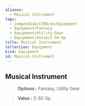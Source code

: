 ```yaml
---
aliases:
  - Musical Instrument
tags:
  - Compendium/CSRD/en/Equipment
  - Equipment/Fantasy
  - Equipment/Utility-Gear
  - Equipment/Value/2-50-Gp
title: Musical Instrument
collection: Equipment
kind: Equipment
id: Musical-Instrument
---
```

## Musical Instrument    
    
>    
> **Options :** Fantasy, Utility Gear    
> **Value :** 2-50 Gp
